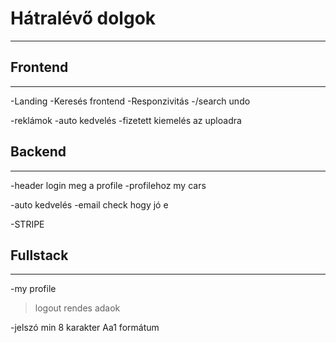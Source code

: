 # **Hátralévő dolgok**
---
## Frontend
---
-Landing
-Keresés frontend
-Responzivitás
-/search undo

-reklámok
-auto kedvelés
-fizetett kiemelés az uploadra


## Backend
---

-header login meg a profile 
-profilehoz my cars

-auto kedvelés
-email check hogy jó e

-STRIPE



## Fullstack
---
-my profile
>logout
>rendes adaok

-jelszó min 8 karakter Aa1 formátum
